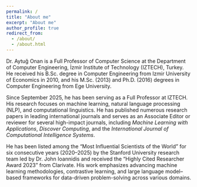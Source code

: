 ```yaml
---
permalink: /
title: "About me"
excerpt: "About me"
author_profile: true
redirect_from: 
  - /about/
  - /about.html
---
```


Dr. Aytuğ Onan is a Full Professor of Computer Science at the Department of Computer Engineering, İzmir Institute of Technology (IZTECH), Turkey.
He received his B.Sc. degree in Computer Engineering from Izmir University of Economics in 2010, and his M.Sc. (2013) and Ph.D. (2016) degrees in Computer Engineering from Ege University.

Since September 2025, he has been serving as a Full Professor at IZTECH. His research focuses on machine learning, natural language processing (NLP), and computational linguistics. He has published numerous research papers in leading international journals and serves as an Associate Editor or reviewer for several high-impact journals, including *Machine Learning with Applications*, *Discover Computing*, and the *International Journal of Computational Intelligence Systems*.

He has been listed among the “Most Influential Scientists of the World” for six consecutive years (2020–2025) by the Stanford University research team led by Dr. John Ioannidis and received the “Highly Cited Researcher Award 2023” from Clarivate. His work emphasizes advancing machine learning methodologies, contrastive learning, and large language model–based frameworks for data-driven problem-solving across various domains.
